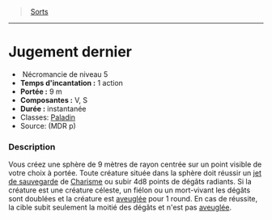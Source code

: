 ﻿---
!SpellHD
Level: 5
Type: Nécromancie
CastingTime: 1 action
Range: 9 m
Components: V, S
Duration: instantanée
Classes: '[Paladin](hd_paladin.md)'
Id: spells_hd.md#jugement-dernier
ParentLink: spells_hd.md#sorts
Name: Jugement dernier
ParentName: Sorts
NameLevel: 1
Source: (MDR p)
Attributes: {}
---
> [Sorts](hd_spells.md)

---

# Jugement dernier

-  Nécromancie de niveau 5
- **Temps d'incantation :** 1 action
- **Portée :** 9 m
- **Composantes :** V, S
- **Durée :** instantanée
- Classes: [Paladin](hd_paladin.md)
- Source: (MDR p)

### Description

Vous créez une sphère de 9 mètres de rayon centrée sur un point visible de votre choix à portée. Toute créature située dans la sphère doit réussir un [jet de sauvegarde](hd_abilities_jets_de_sauvegarde.md) de [Charisme](hd_abilities_charisma.md) ou subir 4d8 points de dégâts radiants. Si la créature est une créature céleste, un fiélon ou un mort-vivant les dégâts sont doublées et la créature est [aveuglée](hd_conditions_aveugle.md) pour 1 round. En cas de réussite, la cible subit seulement la moitié des dégâts et n'est pas [aveuglée](hd_conditions_aveugle.md).

